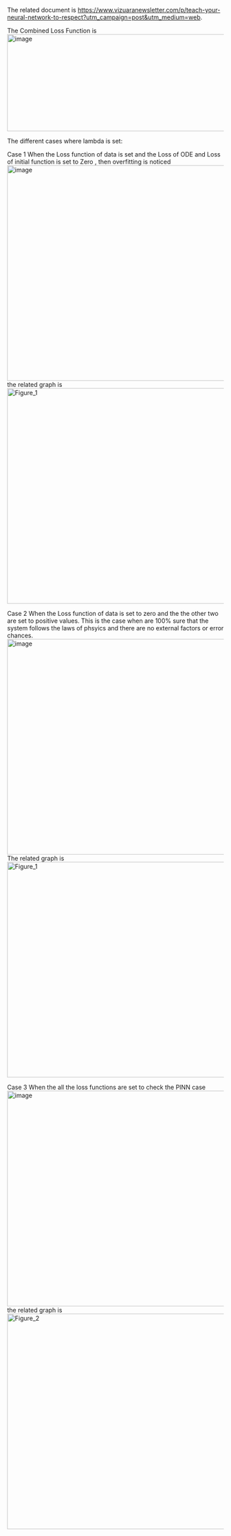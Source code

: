 The related document is https://www.vizuaranewsletter.com/p/teach-your-neural-network-to-respect?utm_campaign=post&utm_medium=web.

The Combined Loss Function is 
<img width="805" height="225" alt="image" src="https://github.com/user-attachments/assets/78a53e0a-079b-488a-98a8-7fb086d5c12c" />

The different cases where lambda is set:


Case 1
When the Loss function of data is set and the Loss of ODE and Loss of initial function is set to Zero , then overfitting is noticed
<img width="1000" height="500" alt="image" src="https://github.com/user-attachments/assets/54d90f74-e013-43bf-b6a4-346016ed97b7" />
the related graph is 
<img width="800" height="500" alt="Figure_1" src="https://github.com/user-attachments/assets/f2b6fdfc-3b72-4181-8b34-fd6aa436c165" />

Case 2
When the Loss function of data is set to zero and the the other two are set to positive values. This is the case when are 100% sure that the system follows the laws of phsyics and there are no external factors or error chances. 
<img width="1000" height="500" alt="image" src="https://github.com/user-attachments/assets/41f50c9d-69ce-4a86-a39b-e174ab42e5c5" />
The related graph is 
<img width="800" height="500" alt="Figure_1" src="https://github.com/user-attachments/assets/855fdd80-8367-46b5-83e0-0036d0b6baab" />

Case 3
When the all the loss functions are set to check the PINN case
<img width="1000" height="500" alt="image" src="https://github.com/user-attachments/assets/70716b18-f5f5-40ea-9bdf-61913a99bee4" />
the related graph is 
<img width="806" height="500" alt="Figure_2" src="https://github.com/user-attachments/assets/ed727796-9692-457b-8ba0-9f115e29fcd9" />
